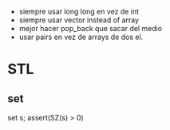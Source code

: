 - siempre usar long long en vez de int
- siempre usar vector instead of array
- mejor hacer pop_back que sacar del medio
- usar pairs en vez de arrays de dos el.


# STL

## set
set<ll> s;
assert(SZ(s) > 0)